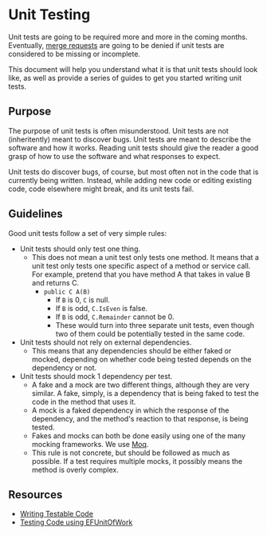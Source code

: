 # Unit Testing
Unit tests are going to be required more and more in the coming months.
Eventually, [merge requests](MergeRequests) are going to be denied if unit tests
are considered to be missing or incomplete.

This document will help you understand what it is that unit tests should look
like, as well as provide a series of guides to get you started writing unit
tests.

## Purpose
The purpose of unit tests is often misunderstood.  Unit tests are not
(inheritently) meant to discover bugs.  Unit tests are meant to describe the
software and how it works.  Reading unit tests should give the reader a good
grasp of how to use the software and what responses to expect.

Unit tests do discover bugs, of course, but most often not in the code that is
currently being written.  Instead, while adding new code or editing existing
code, code elsewhere might break, and its unit tests fail.

## Guidelines
Good unit tests follow a set of very simple rules:
+ Unit tests should only test one thing.
  + This does not mean a unit test only tests one method.  It means that a unit
  test only tests one specific aspect of a method or service call.
  For example, pretend that you have method A that takes in value B and returns
  C.
    + `public C A(B)`
        + If `B` is 0, `C` is null.
        + If `B` is odd, `C.IsEven` is false.
        + If `B` is odd, `C.Remainder` cannot be 0.
        + These would turn into three separate unit tests, even though two of them
      could be potentially tested in the same code.
+ Unit tests should not rely on external dependencies.
  + This means that any dependencies should be either faked or mocked, depending
  on whether code being tested depends on the dependency or not.
+ Unit tests should mock 1 dependency per test.
  + A fake and a mock are two different things, although they are very similar.
  A fake, simply, is a dependency that is being faked to test the code in the
  method that uses it.
  + A mock is a faked dependency in which the response of the dependency, and
  the method's reaction to that response, is being tested.
  + Fakes and mocks can both be done easily using one of the many mocking
  frameworks. We use [Moq](https://github.com/Moq/moq4/blob/master/README.md).
  + This rule is not concrete, but should be followed as much as possible.  If a
  test requires multiple mocks, it possibly means the method is overly complex.

## Resources
+ [Writing Testable Code](TestableCode)
+ [Testing Code using EFUnitOfWork](TestDatabase)
